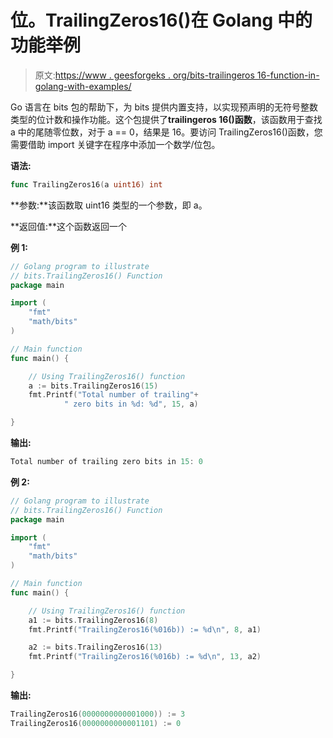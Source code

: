 # 位。TrailingZeros16()在 Golang 中的功能举例

> 原文:[https://www . geesforgeks . org/bits-trailingeros 16-function-in-golang-with-examples/](https://www.geeksforgeeks.org/bits-trailingzeros16-function-in-golang-with-examples/)

Go 语言在 bits 包的帮助下，为 bits 提供内置支持，以实现预声明的无符号整数类型的位计数和操作功能。这个包提供了**trailingeros 16()函数**，该函数用于查找 a 中的尾随零位数，对于 a == 0，结果是 16。要访问 TrailingZeros16()函数，您需要借助 import 关键字在程序中添加一个数学/位包。

**语法:**

```go
func TrailingZeros16(a uint16) int
```

**参数:**该函数取 uint16 类型的一个参数，即 a。

**返回值:**这个函数返回一个

**例 1:**

```go
// Golang program to illustrate 
// bits.TrailingZeros16() Function
package main

import (
    "fmt"
    "math/bits"
)

// Main function
func main() {

    // Using TrailingZeros16() function
    a := bits.TrailingZeros16(15)
    fmt.Printf("Total number of trailing"+
            " zero bits in %d: %d", 15, a)

}
```

**输出:**

```go
Total number of trailing zero bits in 15: 0
```

**例 2:**

```go
// Golang program to illustrate
// bits.TrailingZeros16() Function
package main

import (
    "fmt"
    "math/bits"
)

// Main function
func main() {

    // Using TrailingZeros16() function
    a1 := bits.TrailingZeros16(8)
    fmt.Printf("TrailingZeros16(%016b)) := %d\n", 8, a1)

    a2 := bits.TrailingZeros16(13)
    fmt.Printf("TrailingZeros16(%016b) := %d\n", 13, a2)

}
```

**输出:**

```go
TrailingZeros16(0000000000001000)) := 3
TrailingZeros16(0000000000001101) := 0

```
